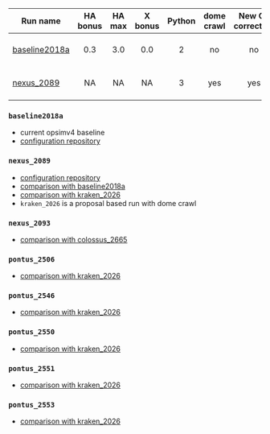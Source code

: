 | Run name                        | HA bonus      | HA max| X bonus | Python | dome crawl | New OL correction  | Note                                                         |
| --------------------------------|:-------------:|:-----:|:------: |:------:|:----------:| :----------------: | :-----------:                                                |
| [baseline2018a](#baseline2018a) | 0.3           | 3.0   | 0.0     | 2      |     no     | no                 | Current opsimv4 baseline                                     |
| [nexus_2089](#nexus_2089)       | NA            | NA    | NA      | 3      |     yes    | yes                | Feature based scheduler                                      |

### `baseline2018a`
- current opsimv4 baseline
- [configuration repository](https://github.com/lsst-ts/opsim4_config/tree/baseline2018a/config_run)

### `nexus_2089`
- [configuration repository](https://github.com/lsst-ts/opsim4_config/tree/baseline2018_py3/config_run)
- [comparison with baseline2018a](https://github.com/oboberg/lsst_notebooks/blob/master/featurebased_runs/baseline2018a_nexus2089_comp/README.md)
- [comparison with kraken_2026](https://github.com/oboberg/lsst_notebooks/blob/master/featurebased_runs/kraken2026_nexus2089_comp/README.md)
- `kraken_2026` is a proposal based run with dome crawl

### `nexus_2093`
- [comparison with colossus_2665](https://github.com/oboberg/lsst_notebooks/blob/master/featurebased_runs/colossus2665_nexus2093_comp/README.md)

### `pontus_2506`
- [comparison with kraken_2026](https://github.com/oboberg/lsst_notebooks/blob/master/featurebased_runs/kraken2026_pontus2506_comp/README.md)

### `pontus_2546`
- [comparison with kraken_2026](https://github.com/oboberg/lsst_notebooks/blob/master/featurebased_runs/kraken2026_pontus2546_comp/README.md)

### `pontus_2550`
- [comparison with kraken_2026](https://github.com/oboberg/lsst_notebooks/blob/master/featurebased_runs/kraken2026_pontus2550_comp/README.md)

### `pontus_2551`
- [comparison with kraken_2026](https://github.com/oboberg/lsst_notebooks/blob/master/featurebased_runs/kraken2026_pontus2551_comp/README.md)

### `pontus_2553`
- [comparison with kraken_2026](https://github.com/oboberg/lsst_notebooks/blob/master/featurebased_runs/kraken2026_pontus2553_comp/README.md)
